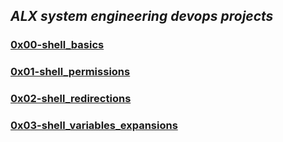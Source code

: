 ## *ALX system engineering devops projects*
 
 ### [0x00-shell_basics](./0x00-shell_basics)
 ### [0x01-shell_permissions](0x01-shell_permissions)
 ### [0x02-shell_redirections](0x02-shell_redirections)
 ### [0x03-shell_variables_expansions](0x03-shell_variables_expansions)
